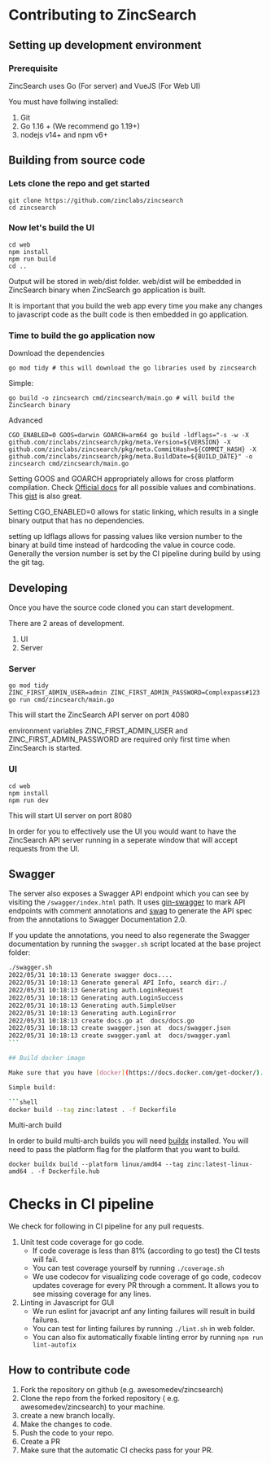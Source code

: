# Contributing to ZincSearch

## Setting up development environment

### Prerequisite

ZincSearch uses Go (For server) and VueJS (For Web UI)

You must have follwing installed:

1. Git
2. Go 1.16 + (We recommend go 1.19+)
3. nodejs v14+ and npm v6+

## Building from source code

### Lets clone the repo and get started

```shell
git clone https://github.com/zinclabs/zincsearch
cd zincsearch
```

### Now let's build the UI

```shell
cd web
npm install
npm run build
cd ..
```

Output will be stored in web/dist folder. web/dist will be embedded in ZincSearch binary when ZincSearch go application is built.

It is important that you build the web app every time you make any changes to javascript code as the built code is then embedded in go application.

### Time to build the go application now

Download the dependencies

```shell
go mod tidy # this will download the go libraries used by zincsearch
```

Simple:

```shell
go build -o zincsearch cmd/zincsearch/main.go # will build the ZincSearch binary
```

Advanced

```shell
CGO_ENABLED=0 GOOS=darwin GOARCH=arm64 go build -ldflags="-s -w -X github.com/zinclabs/zincsearch/pkg/meta.Version=${VERSION} -X github.com/zinclabs/zincsearch/pkg/meta.CommitHash=${COMMIT_HASH} -X github.com/zinclabs/zincsearch/pkg/meta.BuildDate=${BUILD_DATE}" -o zincsearch cmd/zincsearch/main.go
```

Setting GOOS and GOARCH appropriately allows for cross platform compilation. Check [Official docs](https://go.dev/doc/install/source#environment) for all possible values and combinations. This [gist](https://gist.github.com/asukakenji/f15ba7e588ac42795f421b48b8aede63) is also great.

Setting CGO_ENABLED=0 allows for static linking, which results in a single binary output that has no dependencies.

setting up ldflags allows for passing values like version number to the binary at build time instead of hardcoding the value in cource code. Generally the version number is set by the CI pipeline during build by using the git tag.

## Developing

Once you have the source code cloned you can start development.

There are 2 areas of development.

1. UI
1. Server

### Server

```shell
go mod tidy
ZINC_FIRST_ADMIN_USER=admin ZINC_FIRST_ADMIN_PASSWORD=Complexpass#123 go run cmd/zincsearch/main.go
```

This will start the ZincSearch API server on port 4080

environment variables ZINC_FIRST_ADMIN_USER and ZINC_FIRST_ADMIN_PASSWORD are required only first time when ZincSearch is started.

### UI

```shell
cd web
npm install
npm run dev
```

This will start UI server on port 8080

In order for you to effectively use the UI you would want to have the ZincSearch API server running in a seperate window that will accept requests from the UI.

## Swagger

The server also exposes a Swagger API endpoint which you can see by visiting the `/swagger/index.html` path. It uses [gin-swagger](https://github.com/swaggo/gin-swagger) to mark API endpoints with comment annotations and [swag](https://github.com/swaggo/swag) to generate the API spec from the annotations to Swagger Documentation 2.0.

If you update the annotations, you need to also regenerate the Swagger documentation by running the `swagger.sh` script located at the base project folder:

````bash
./swagger.sh
2022/05/31 10:18:13 Generate swagger docs....
2022/05/31 10:18:13 Generate general API Info, search dir:./
2022/05/31 10:18:13 Generating auth.LoginRequest
2022/05/31 10:18:13 Generating auth.LoginSuccess
2022/05/31 10:18:13 Generating auth.SimpleUser
2022/05/31 10:18:13 Generating auth.LoginError
2022/05/31 10:18:13 create docs.go at  docs/docs.go
2022/05/31 10:18:13 create swagger.json at  docs/swagger.json
2022/05/31 10:18:13 create swagger.yaml at  docs/swagger.yaml
```

## Build docker image

Make sure that you have [docker](https://docs.docker.com/get-docker/).

Simple build:

```shell
docker build --tag zinc:latest . -f Dockerfile
````

Multi-arch build

In order to build multi-arch builds you will need [buildx](https://docs.docker.com/buildx/working-with-buildx/) installed. You will need to pass the platform flag for the platform that you want to build.

```shell
docker buildx build --platform linux/amd64 --tag zinc:latest-linux-amd64 . -f Dockerfile.hub
```

# Checks in CI pipeline

We check for following in CI pipeline for any pull requests.

1. Unit test code coverage for go code.
    - If code coverage is less than 81% (according to go test) the CI tests will fail.
    - You can test coverage yourself by running `./coverage.sh` 
    - We use codecov for visualizing code coverage of go code, codecov updates coverage for every PR through a comment. It allows you to see missing coverage for any lines.
1. Linting in Javascript for GUI
    - We run eslint for javacript anf any linting failures will result in build failures.
    - You can test for linting failures by running `./lint.sh` in web folder.
    - You can also fix automatically fixable linting error by running `npm run lint-autofix`


## How to contribute code

1. Fork the repository on github (e.g. awesomedev/zincsearch)
1. Clone the repo from the forked repository ( e.g. awesomedev/zincsearch) to your machine.
1. create a new branch locally. 
1. Make the changes to code.
1. Push the code to your repo.
1. Create a PR
1. Make sure that the automatic CI checks pass for your PR.
